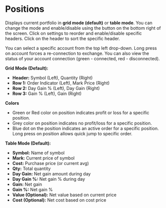 # **Positions**

Displays current portfolio in **grid mode (default)** or **table mode**. 
You can change the mode and enable/disable using the button on the bottom right of the screen.
Click on settings to reorder and enable/disable specific headers.
Click on the header to sort the specific header.

You can select a specific account from the top left drop-down. Long press on account forces a re-connection to exchange.
You can also view the status of your account connection (green - connected, red - disconnected).

**Grid Mode (Default):**
  - **Header:** Symbol (Left), Quantity (Right)
  - **Row 1:** Order Indicator (Left), Mark Price (Right)
  - **Row 2:** Day Gain % (Left), Day Gain (Right)
  - **Row 3:** Gain % (Left), Gain (Right)

**Colors**
  - Green or Red color on position indicates profit or loss for a specific position.
  - Grey color on position indicates no profit/loss for a specific position.
  - Blue dot on the position indicates an active order for a specific position. Long press on position allows quick jump to specific order.

**Table Mode (Default):**
  - **Symbol:** Name of symbol
  - **Mark:** Current price of symbol
  - **Cost:** Purchase price (or current avg)
  - **Qty:** Total quantity
  - **Day Gain:** Net gain amount during day
  - **Day Gain %:** Net gain % during day
  - **Gain:** Net gain
  - **Gain %:** Net gain %
  - **Value (Optional):** Net value based on current price
  - **Cost (Optional):** Net cost based on cost price


